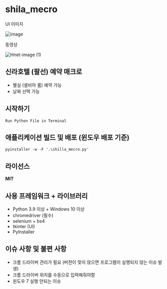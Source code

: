 # shila_mecro

UI 이미지

![image](https://user-images.githubusercontent.com/42954693/133355203-fc6607b4-172d-4e7a-b865-fcc8b1f703e9.png)

동영상

![Hnet-image (1)](https://user-images.githubusercontent.com/42954693/133356767-bc97b102-a266-468e-b1d4-2a1648ec36c8.gif)

 ## 신라호텔 (팔선) 예약 매크로
  - 별실 (셀비아 룸) 예약 가능
  - 날짜 선택 가능
 
 ## 시작하기
  ```
  Run Python File in Terminal
  ```
 
 ## 애플리케이션 빌드 및 배포 (윈도우 배포 기준)
  ```
  pyinstaller -w -F '.\shilla_mecro.py'
  ```
  
 ## 라이선스
  **MIT** 
 
 ## 사용 프레임워크 + 라이브러리
  - Python 3.9 이상 + Windows 10 이상
  - chromedriver (필수)
  - selenium + bs4
  - tkinter (UI)
  - PyInstaller

 ## 이슈 사항 및 불편 사항
  - 크롬 드라이버 관리가 필요 (버젼이 맞지 않으면 프로그램이 실행되지 않는 이슈 발생)
  - 크롬 드라이버 위치를 수동으로 입력해줘야함
  - 윈도우 7 실행 안되는 이슈
